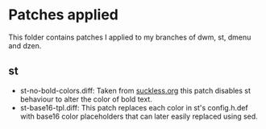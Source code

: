 # Patches applied

This folder contains patches I applied to my branches of dwm, st, dmenu and dzen.

## st

- st-no-bold-colors.diff: Taken from [suckless.org](http://st.suckless.org/patches/solarized_color_scheme)
  this patch disables st behaviour to alter the color of bold text.
- st-base16-tpl.diff: This patch replaces each color in st's config.h.def with 
  base16 color placeholders that can later easily replaced using sed.
